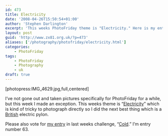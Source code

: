 ```yaml
---
id: 473
title: Electricity
date: '2008-04-26T15:50:54+01:00'
author: 'Stephen Darlington'
excerpt: 'This weeks PhotoFriday theme is "Electricity." Here is my entry.'
layout: post
guid: 'http://www.zx81.org.uk/?p=473'
aliases: ['/photography/photofriday/electricity.html']
categories:
    - PhotoFriday
tags:
    - PhotoFriday
    - Photography
    - uk
draft: true
---
```


\[photopress:IMG\_4629.jpg,full,centered\]

I’ve not gone out and taken pictures specifically for PhotoFriday for a while, but this week I made an exception. This weeks theme is “[Electricity](http://www.photofriday.com/archives/challenge/000767.php)” which is kind of tricky to photograph directly so I did the next best thing which is a [British](/tag/uk/) electric pylon.

Please also vote for [my entry](/photography/photofriday/cold.html) in last weeks challenge, “[Cold](http://www.photofriday.com/linkviewer.php?id=764).” I’m entry number 63.